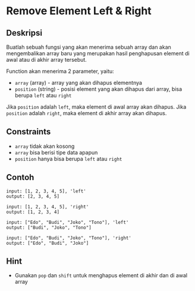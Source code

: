# Remove Element Left & Right

## Deskripsi

Buatlah sebuah fungsi yang akan menerima sebuah array dan akan mengembalikan array baru yang merupakan hasil penghapusan element di awal atau di akhir array tersebut.

Function akan menerima 2 parameter, yaitu:

- `array` (array) - array yang akan dihapus elementnya
- `position` (string) - posisi element yang akan dihapus dari array, bisa berupa `left` atau `right`

Jika `position` adalah `left`, maka element di awal array akan dihapus. Jika `position` adalah `right`, maka element di akhir array akan dihapus.

## Constraints

- `array` tidak akan kosong
- `array` bisa berisi tipe data apapun
- `position` hanya bisa berupa `left` atau `right`

## Contoh

```text
input: [1, 2, 3, 4, 5], 'left'
output: [2, 3, 4, 5]

input: [1, 2, 3, 4, 5], 'right'
output: [1, 2, 3, 4]

input: ["Edo", "Budi", "Joko", "Tono"], 'left'
output: ["Budi", "Joko", "Tono"]

input: ["Edo", "Budi", "Joko", "Tono"], 'right'
output: ["Edo", "Budi", "Joko"]
```

## Hint

- Gunakan `pop` dan `shift` untuk menghapus element di akhir dan di awal array
